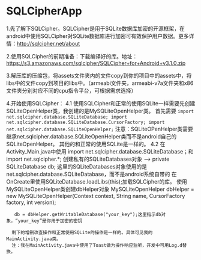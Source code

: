 SQLCipherApp
============
1.先了解下SQLCipher。SQLCipher是用于SQLite数据库加密的开源框架，在android中使用SQLCipher对SQLite数据库进行加密可有效保护用户数据。更多详情：http://sqlcipher.net/about

2.使用SQLCipher的前期准备：下载编译好的库。地址：
https://s3.amazonaws.com/sqlcipher/SQLCipher+for+Android+v3.1.0.zip

3.解压库的压缩包，将assets文件夹内的文件copy到你的项目中的assets中，将libs中的文件copy到项目的libs中。（armeabi文件夹，armeabi-v7a文件夹和x86文件夹分别对应不同的cpu指令平台，可根据需求选择）

4.开始使用SQLCipher：
  4.1 使用SQLCipher和正常的使用SQLite一样需要先创建SQLiteOpenHelper类，我创建的是MySQLiteOpenHelper类。
      首先需要 `import net.sqlcipher.database.SQLiteDatabase;
      import net.sqlcipher.database.SQLiteDatabase.CursorFactory;
      import net.sqlcipher.database.SQLiteOpenHelper;`
      注意：SQLiteOPenHelper类需要继承net.sqlcipher.database.SQLiteOpenHelper类而不是android自己的SQLiteOpenHelper。
      其他的和正常的使用SQLite是一样的。
  4.2 在Activity_Main.java中使用
      import net.sqlcipher.database.SQLiteDatabase；和import net.sqlcipher.*;
      创建私有的SQLiteDatabases对象 --> private SQLiteDatabase db;
      这里的SQLiteDatabases对象使用的是net.sqlcipher.database.SQLiteDatabase，而不是android系统自带的
      在OnCreate里使用SQLiteDatabase.loadLibs(this);加载SQLCipher的库。
      使用MySQLiteOpenHelper类创建dbHelper对象
      MySQLiteOpenHelper dbHelper = new MySQLiteOpenHelper(Context context, String name, CursorFactory factory, int version);
      
       db = dbHelper.getWritableDatabase("your_key");这里指示db对象，“your_key”是你用于加密的密钥
      
      剩下的增删改查操作和正常使用SQLite的操作是一样的。具体可见我的MainActivity.java类。
      注：我在MainActivity.java中使用了Toast做为操作响应监听，开发中可用Log.d替换。
       
      

